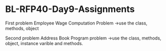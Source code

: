 # BL-RFP40-Day9-Assignments

First problem
Employee Wage Computation Problem
->use the class, methods, object

Second problem
Address Book Program problem
->use the class, methods, object, instance varible and methods.
